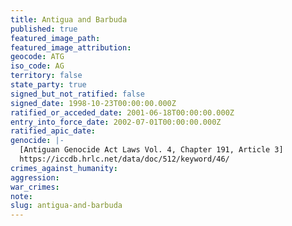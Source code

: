 ```yaml
---
title: Antigua and Barbuda
published: true
featured_image_path:
featured_image_attribution:
geocode: ATG
iso_code: AG
territory: false
state_party: true
signed_but_not_ratified: false
signed_date: 1998-10-23T00:00:00.000Z
ratified_or_acceded_date: 2001-06-18T00:00:00.000Z
entry_into_force_date: 2002-07-01T00:00:00.000Z
ratified_apic_date:
genocide: |-
  [Antiguan Genocide Act Laws Vol. 4, Chapter 191, Article 3]
  https://iccdb.hrlc.net/data/doc/512/keyword/46/
crimes_against_humanity:
aggression:
war_crimes:
note:
slug: antigua-and-barbuda
---
```




